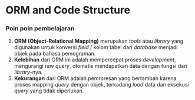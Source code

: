 # ORM and Code Structure

### Poin poin pembelajaran

1. **ORM (Object-Relational Mapping)** merupakan *tools* atau *library* yang digunakan untuk konversi *field* / kolom tabel dari *database* menjadi objek pada bahasa pemograman.
2. **Kelebihan** dari ORM ini adalah mempercepat proses *development*, mengurangi raw *query*, otomatis mendapatkan data dengan fungsi dari *library*-nya.
3.  **Kekurangan** dari ORM adalah pemroresan yang bertambah karena proses mapping *query* dengan objek, terkadang *load* data dan eksekusi *query* yang tidak diperlukan.
